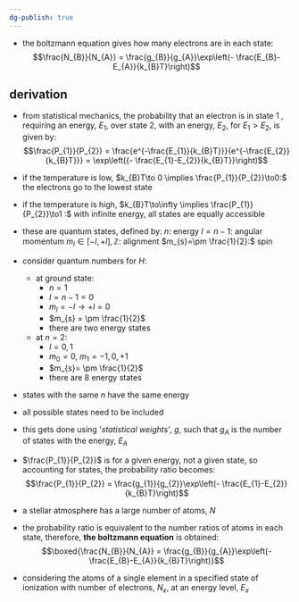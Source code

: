 ```yaml
---
dg-publish: true
---
```


- the boltzmann equation gives how many electrons are in each state: $$\frac{N_{B}}{N_{A}} = \frac{g_{B}}{g_{A}}\exp\left(- \frac{E_{B}-E_{A}}{k_{B}T}\right)$$
## derivation
- from statistical mechanics, the probability that an electron is in state 1 , requiring an energy, $E_{1}$, over state 2, with an energy, $E_{2}$, for $E_{1}>E_{2}$, is given by: $$\frac{P_{1}}{P_{2}} = \frac{e^{-\frac{E_{1}}{k_{B}T}}}{e^{-\frac{E_{2}}{k_{B}T}}} = \exp\left({- \frac{E_{1}-E_{2}}{k_{B}T}}\right)$$
- if the temperature is low, $k_{B}T\to 0 \implies \frac{P_{1}}{P_{2}}\to0:$ the electrons go to the lowest state
- if the temperature is high, $k_{B}T\to\infty \implies \frac{P_{1}}{P_{2}}\to1 :$ with infinite energy, all states are equally accessible
- these are quantum states, defined by:
	$n:$ energy
	$l=n-1:$ angular momentum
	$m_{l}\in[-l,+l],\mathbb{Z}:$ alignment
	$m_{s}=\pm \frac{1}{2}:$ spin

- consider quantum numbers for $H:$
	- at ground state: 
		- $n=1$
		- $l = n-1 = 0$
		- $m_{l} = -l\to+l = 0$
		- $m_{s} = \pm \frac{1}{2}$
		- there are two energy states
	- at $n=2:$
		- $l= 0,1$
		- $m_{0}=0$, $m_{1}=-1,0,+1$
		- $m_{s}= \pm \frac{1}{2}$
		- there are 8 energy states

- states with the same $n$ have the same energy
- all possible states need to be included
- this gets done using '*statistical weights*', $g$, such that $g_{A}$ is the  number of states with the energy, $E_{A}$
- $\frac{P_{1}}{P_{2}}$ is for a given energy, not a given state, so accounting for states, the probability ratio becomes: 
$$\frac{P_{1}}{P_{2}} = \frac{g_{1}}{g_{2}}\exp\left(- \frac{E_{1}-E_{2}}{k_{B}T}\right)$$
- a stellar atmosphere has a large number of atoms, $N$
- the probability ratio is equivalent to the number ratios of atoms in each state, therefore, **the boltzmann equation** is obtained: 
$$\boxed{\frac{N_{B}}{N_{A}} = \frac{g_{B}}{g_{A}}\exp\left(- \frac{E_{B}-E_{A}}{k_{B}T}\right)}$$
- considering the atoms of a single element in a specified state of ionization with number of electrons, $N_x$, at an energy level, $E_x$
